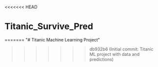 <<<<<<< HEAD
# Titanic_Survive_Pred
=======
"# Titanic Machine Learning Project" 
>>>>>>> db932b6 (Initial commit: Titanic ML project with data and predictions)
